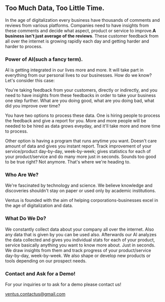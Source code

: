 ## Too Much Data, Too Little Time.

In the age of digitalization every business have thousands of comments and reviews from various platforms. Companies need to have insights from these comments and decide what aspect, product or service to improve.**A business isn't just average of the reviews**. These customer feedback from all over the internet is growing rapidly each day and getting harder and harder to process.

### Power of AI(such a fancy term).

AI is getting integrated in our lives more and more. It will take part in everything from our personal lives to our businesses. How do we know? Let's consider this case:

You're taking feedback from your customers, directly or indirectly, and you need to have insights from these feedbacks in order to take your business one step further. What are you doing good, what are you doing bad, what did you improve over time?

You have two options to process these data. One is hiring people to process the feedback and give a report for you. More and more people will be needed to be hired as data grows eveyday, and it'll take more and more time to process.

Other option is having a program that runs anytime you want. Doesn't care amount of data and gives you instant report. Track improvement of your service/product day-by-day, week-by-week; gives statistics for each of your product/service and do many more just in seconds. Sounds too good to be true right? Not anymore. That's where we're heading to.

### Who Are We?

We're fascinated by technology and science. We believe knowledge and discoveries shouldn't stay on paper or used only by academic institutions.

Ventus is founded with the aim of helping corporations-businesses excel in the age of digitalization and data.

### What Do We Do?

We constantly collect data about your company all over the internet. Also any data that is given by you can be used also. Afterwards our AI analyzes the data collected and gives you individual stats for each of your product, service basically anything you want to know more about. Just in seconds. We draw insights from them and track progress of your product/service day-by-day, week-by-week. We also shape or develop new products or tools depending on our prospect needs.


### Contact and Ask for a Demo!

For your inquiries or to ask for a demo please contact us!

ventus.contactus@gmail.com
